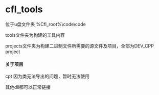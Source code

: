 # cfl_tools
位于u盘文件夹 %Cfl_root%\code\code

tools文件夹为构建的工具内容

projects文件夹为构建二进制文件所需要的源文件及项目，全部为DEV_CPP project

#### 关于项目

cpt 因为类无法导出的问题，暂时无法使用

其他dll都可以正常链接
